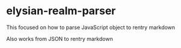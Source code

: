 # elysian-realm-parser

This focused on how to parse JavaScript object to rentry markdown

Also works from JSON to rentry markdown
